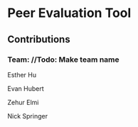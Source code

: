 # Peer Evaluation Tool

## Contributions

### Team: //Todo: Make team name

Esther Hu

Evan Hubert

Zehur Elmi

Nick Springer


